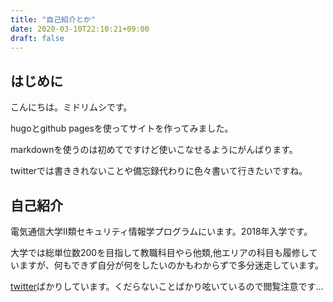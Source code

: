 ```yaml
---
title: "自己紹介とか"
date: 2020-03-10T22:10:21+09:00
draft: false
---
```

## はじめに
こんにちは。ミドリムシです。

hugoとgithub pagesを使ってサイトを作ってみました。

markdownを使うのは初めてですけど使いこなせるようにがんばります。

twitterでは書ききれないことや備忘録代わりに色々書いて行きたいですね。

## 自己紹介
電気通信大学Ⅱ類セキュリティ情報学プログラムにいます。2018年入学です。

大学では総単位数200を目指して教職科目やら他類,他エリアの科目も履修していますが、何もできず自分が何をしたいのかもわからずで多分迷走しています。

[twitter](https://twitter.com/ExitBowie)ばかりしています。くだらないことばかり呟いているので閲覧注意です...

